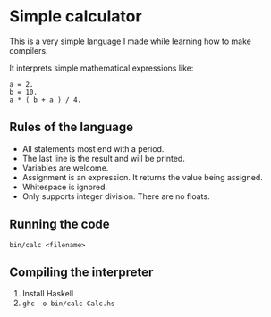 # Simple calculator

This is a very simple language I made while learning how to make compilers.

It interprets simple mathematical expressions like:

```
a = 2.
b = 10.
a * ( b + a ) / 4.
```

## Rules of the language

- All statements most end with a period.
- The last line is the result and will be printed.
- Variables are welcome.
- Assignment is an expression. It returns the value being assigned.
- Whitespace is ignored.
- Only supports integer division. There are no floats.

## Running the code

`bin/calc <filename>`

## Compiling the interpreter

1. Install Haskell
2. `ghc -o bin/calc Calc.hs`
